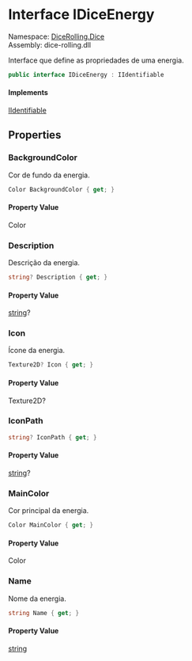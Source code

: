 # <a id="DiceRolling_Dice_IDiceEnergy"></a> Interface IDiceEnergy

Namespace: [DiceRolling.Dice](DiceRolling.Dice.md)  
Assembly: dice\-rolling.dll  

Interface que define as propriedades de uma energia.

```csharp
public interface IDiceEnergy : IIdentifiable
```

#### Implements

[IIdentifiable](DiceRolling.Common.IIdentifiable.md)

## Properties

### <a id="DiceRolling_Dice_IDiceEnergy_BackgroundColor"></a> BackgroundColor

Cor de fundo da energia.

```csharp
Color BackgroundColor { get; }
```

#### Property Value

 Color

### <a id="DiceRolling_Dice_IDiceEnergy_Description"></a> Description

Descrição da energia.

```csharp
string? Description { get; }
```

#### Property Value

 [string](https://learn.microsoft.com/dotnet/api/system.string)?

### <a id="DiceRolling_Dice_IDiceEnergy_Icon"></a> Icon

Ícone da energia.

```csharp
Texture2D? Icon { get; }
```

#### Property Value

 Texture2D?

### <a id="DiceRolling_Dice_IDiceEnergy_IconPath"></a> IconPath

```csharp
string? IconPath { get; }
```

#### Property Value

 [string](https://learn.microsoft.com/dotnet/api/system.string)?

### <a id="DiceRolling_Dice_IDiceEnergy_MainColor"></a> MainColor

Cor principal da energia.

```csharp
Color MainColor { get; }
```

#### Property Value

 Color

### <a id="DiceRolling_Dice_IDiceEnergy_Name"></a> Name

Nome da energia.

```csharp
string Name { get; }
```

#### Property Value

 [string](https://learn.microsoft.com/dotnet/api/system.string)

